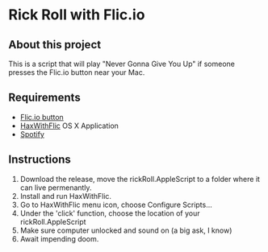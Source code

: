 # Rick Roll with Flic.io

## About this project
This is a script that will play "Never Gonna Give You Up" if someone presses the Flic.io button near your Mac. 

## Requirements
- [Flic.io button](www.flic.io)
- [HaxWithFlic](https://community.flic.io/topic/27/flic-for-mac/22) OS X Application  
- [Spotify](www.spotify.com)

## Instructions
1) Download the release, move the rickRoll.AppleScript to a folder where it can live permenantly.   
2) Install and run HaxWithFlic.   
3) Go to HaxWithFlic menu icon, choose Configure Scripts...  
4) Under the 'click' function, choose the location of your rickRoll.AppleScript  
5) Make sure computer unlocked and sound on (a big ask, I know)  
666) Await impending doom.